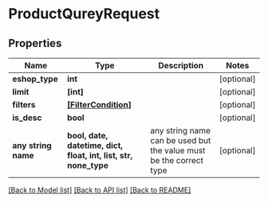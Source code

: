 # ProductQureyRequest


## Properties
Name | Type | Description | Notes
------------ | ------------- | ------------- | -------------
**eshop_type** | **int** |  | [optional] 
**limit** | **[int]** |  | [optional] 
**filters** | [**[FilterCondition]**](FilterCondition.md) |  | [optional] 
**is_desc** | **bool** |  | [optional] 
**any string name** | **bool, date, datetime, dict, float, int, list, str, none_type** | any string name can be used but the value must be the correct type | [optional]

[[Back to Model list]](../README.md#documentation-for-models) [[Back to API list]](../README.md#documentation-for-api-endpoints) [[Back to README]](../README.md)


